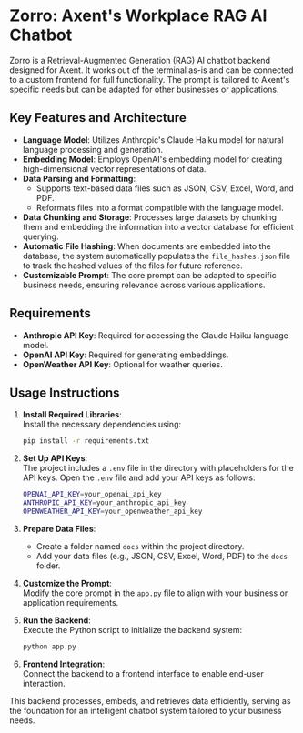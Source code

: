 # Zorro: Axent's Workplace RAG AI Chatbot  

Zorro is a Retrieval-Augmented Generation (RAG) AI chatbot backend designed for Axent. It works out of the terminal as-is and can be connected to a custom frontend for full functionality. The prompt is tailored to Axent's specific needs but can be adapted for other businesses or applications.  

## Key Features and Architecture  

- **Language Model**: Utilizes Anthropic's Claude Haiku model for natural language processing and generation.  
- **Embedding Model**: Employs OpenAI's embedding model for creating high-dimensional vector representations of data.  
- **Data Parsing and Formatting**:  
  - Supports text-based data files such as JSON, CSV, Excel, Word, and PDF.  
  - Reformats files into a format compatible with the language model.  
- **Data Chunking and Storage**: Processes large datasets by chunking them and embedding the information into a vector database for efficient querying.  
- **Automatic File Hashing**: When documents are embedded into the database, the system automatically populates the `file_hashes.json` file to track the hashed values of the files for future reference.  
- **Customizable Prompt**: The core prompt can be adapted to specific business needs, ensuring relevance across various applications.  

## Requirements  

- **Anthropic API Key**: Required for accessing the Claude Haiku language model.  
- **OpenAI API Key**: Required for generating embeddings.  
- **OpenWeather API Key**: Optional for weather queries.  

## Usage Instructions  

1. **Install Required Libraries**:  
   Install the necessary dependencies using:  
   ```bash  
   pip install -r requirements.txt  
   ```  

2. **Set Up API Keys**:  
   The project includes a `.env` file in the directory with placeholders for the API keys. Open the `.env` file and add your API keys as follows:  
   ```bash  
   OPENAI_API_KEY=your_openai_api_key  
   ANTHROPIC_API_KEY=your_anthropic_api_key  
   OPENWEATHER_API_KEY=your_openweather_api_key  
   ```  

3. **Prepare Data Files**:  
   - Create a folder named `docs` within the project directory.  
   - Add your data files (e.g., JSON, CSV, Excel, Word, PDF) to the `docs` folder.  

4. **Customize the Prompt**:  
   Modify the core prompt in the `app.py` file to align with your business or application requirements.  

5. **Run the Backend**:  
   Execute the Python script to initialize the backend system:  
   ```bash  
   python app.py  
   ```  

6. **Frontend Integration**:  
   Connect the backend to a frontend interface to enable end-user interaction.  

This backend processes, embeds, and retrieves data efficiently, serving as the foundation for an intelligent chatbot system tailored to your business needs.
